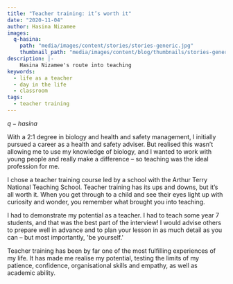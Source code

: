 ```yaml
---
title: "Teacher training: it’s worth it"
date: "2020-11-04"
author: Hasina Nizamee
images:
  q-hasina:
    path: "media/images/content/stories/stories-generic.jpg"
    thumbnail_path: "media/images/content/blog/thumbnails/stories-generic.jpg"
description: |-
    Hasina Nizamee's route into teaching
keywords:
  - life as a teacher
  - day in the life
  - classroom
tags:
  - teacher training
---
```


$q-hasina$

With a 2:1 degree in biology and health and safety management, I initially pursued a career as a health and safety adviser. But realised this wasn’t allowing me to use my knowledge of biology, and I wanted to work with young people and really make a difference – so teaching was the ideal profession for me.

I chose a teacher training course led by a school with the Arthur Terry National Teaching School. Teacher training has its ups and downs, but it’s all worth it. When you get through to a child and see their eyes light up with curiosity and wonder, you remember what brought you into teaching.

I had to demonstrate my potential as a teacher. I had to teach some year 7 students, and that was the best part of the interview! I would advise others to prepare well in advance and to plan your lesson in as much detail as you can – but most importantly, 'be yourself.'

Teacher training has been by far one of the most fulfilling experiences of my life. It has made me realise my potential, testing the limits of my patience, confidence, organisational skills and empathy, as well as academic ability.